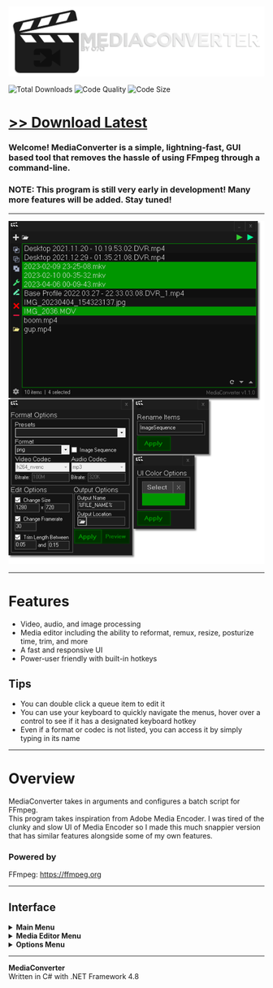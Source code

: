 <img src="assets/images/banner.png">

![Total Downloads](https://img.shields.io/github/downloads/o7q/MediaConverter/total?logo=github&label=Total%20Downloads&color=%232fd653)
![Code Quality](https://img.shields.io/codefactor/grade/github/o7q/MediaConverter/main?logo=github&label=Code%20Quality&color=%2315bf87)
![Code Size](https://img.shields.io/github/languages/code-size/o7q/MediaConverter?logo=github&label=Code%20Size&color=%23b65cff)

# [<b>>> Download Latest</b>](https://github.com/o7q/MediaConverter/releases/download/v1.1.0.0/MediaConverter.v1.1.0.0.zip)
### Welcome! MediaConverter is a simple, lightning-fast, GUI based tool that removes the hassle of using FFmpeg through a command-line.

### **NOTE:** This program is still very early in development! Many more features will be added. Stay tuned!

---

<img src="assets/images/program.png">

---

# Features
* Video, audio, and image processing
* Media editor including the ability to reformat, remux, resize, posturize time, trim, and more
* A fast and responsive UI
* Power-user friendly with built-in hotkeys
<!-- * Unrestricted access to FFmpeg's features -->

## Tips
* You can double click a queue item to edit it
* You can use your keyboard to quickly navigate the menus, hover over a control to see if it has a designated keyboard hotkey
* Even if a format or codec is not listed, you can access it by simply typing in its name

---

# Overview
MediaConverter takes in arguments and configures a batch script for FFmpeg. \
This program takes inspiration from Adobe Media Encoder. I was tired of the clunky and slow UI of Media Encoder so I made this much snappier version that has similar features alongside some of my own features.

### **Powered by**
FFmpeg: https://ffmpeg.org

---

## **Interface**

<details>
<summary><b>Main Menu</b></summary>

- **Mainbar**
    - **Add Media Button** Opens a file browser where you can select one or more media files to add to the queue
    - **Add Folder Button** Opens a folder browser where you can select a folder to import all media from
    - **Convert All Button** Converts all media in the queue
    - **Convert Selected Button** Converts only the selected media in the queue
- **Sidebar**
    - **Selection Buttons**
        - **Select All Button** Selects all media in the queue
        - **Deselect All Button** Deselects all media in the queue
        - **Invert Selection Button** Inverts the selection
    - **Editor Buttons**
        - **Edit Button** Opens the media editor with the selected media
        - **Rename Button** Opens the media renamer with the selected media
    - **Open Media Location Button** Opens the selected media's location in Windows Explorer (limited to 10 selections)
    - **Settings Button** Opens the settings window
- **Queue Box**
    - **Refresh Button** Refreshes the queue and resets the order, this is useful if your config is corrupted
    - **Move Buttons**
        - **Move Up Button** Moves the selected queue items up
        - **Move Down Button** Moves the selected queue items up
        - Note: You can use your up and down arrow keys as well.

</details>

<details>
<summary><b>Media Editor Menu</b></summary>

- **Format Options**
    - **Output Format Preset Dropdown** Pre-defined presets for common codec and format combinations
    - **Output Format Dropdown** File format for the output
    - **Image Sequence Checkbox** Choose if the output should be an image sequence or not
    - **Codec Options**
        - **Video Codec Dropdown** Video codec for the output
        - **Audio Codec Dropdown** Audio codec for the output
    - **Bitrate Options**
        - **Video Bitrate Textbox** Video bitrate for the output
        - **Audio Bitrate Textbox** Audio bitrate for the output
- **Edit Options**
    - **Resize Video Checkbox** Choose to resize the video output
        - **Video Width Textbox** Width for the video output
        - **Video Height Textbox** Height for the video output
    - **Change Framerate Checkbox** Choose to change the framerate for the video output
        - **Framerate Textbox** Framerate for the video output
    - **Use Timeframe Checkbox** Trim the length of the output between two points
        - **Start Textbox** Start time for the trim
        - **End Textbox** End time for the trim
- **Output Options**
    - **Output Name Textbox** Name for the output file
    - **Output Directory Button** Opens a folder browser to choose the output location
    - **Output Directory Textbox** The currently select output directory
- **Save Button** Saves the changes to the selected media files
- **Preview Button** Previews the current settings with the current media

</details>

<details>
<summary><b>Options Menu</b></summary>

- **UI Color Options**
    - **Select Button** Opens the color picker
    - **Reset Button** Resets the color to default
- **Apply Button** Applies option changes

</details>

---

**MediaConverter** \
Written in C# with .NET Framework 4.8